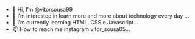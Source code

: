 - 👋 Hi, I’m @vitorsousa99
- 👀 I’m interested in learn more and more about technology every day ...
- 🌱 I’m currently learning HTML, CSS e Javascript...
- 📫 How to reach me instagram vitor_sousa05...

<!---
vitorsousa99/vitorsousa99 is a ✨ special ✨ repository because its `README.md` (this file) appears on your GitHub profile.
You can click the Preview link to take a look at your changes.
--->
